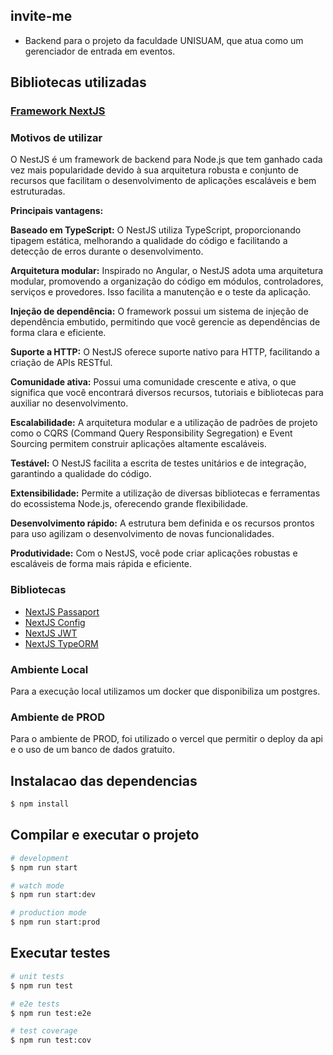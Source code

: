 ## invite-me
- Backend para o projeto da faculdade UNISUAM, que atua como um gerenciador de entrada em eventos.

## Bibliotecas utilizadas

### [Framework NextJS](https://nestjs.com/)

### Motivos de utilizar

O NestJS é um framework de backend para Node.js que tem ganhado cada vez mais popularidade devido à sua arquitetura robusta e conjunto de recursos que facilitam o desenvolvimento de aplicações escaláveis e bem estruturadas.

**Principais vantagens:**

**Baseado em TypeScript:** O NestJS utiliza TypeScript, proporcionando tipagem estática, melhorando a qualidade do código e facilitando a detecção de erros durante o desenvolvimento.

**Arquitetura modular:** Inspirado no Angular, o NestJS adota uma arquitetura modular, promovendo a organização do código em módulos, controladores, serviços e provedores. Isso facilita a manutenção e o teste da aplicação.

**Injeção de dependência:** O framework possui um sistema de injeção de dependência embutido, permitindo que você gerencie as dependências de forma clara e eficiente.

**Suporte a HTTP:** O NestJS oferece suporte nativo para HTTP, facilitando a criação de APIs RESTful.

**Comunidade ativa:** Possui uma comunidade crescente e ativa, o que significa que você encontrará diversos recursos, tutoriais e bibliotecas para auxiliar no desenvolvimento.

**Escalabilidade:** A arquitetura modular e a utilização de padrões de projeto como o CQRS (Command Query Responsibility Segregation) e Event Sourcing permitem construir aplicações altamente escaláveis.

**Testável:** O NestJS facilita a escrita de testes unitários e de integração, garantindo a qualidade do código.

**Extensibilidade:** Permite a utilização de diversas bibliotecas e ferramentas do ecossistema Node.js, oferecendo grande flexibilidade.

**Desenvolvimento rápido:** A estrutura bem definida e os recursos prontos para uso agilizam o desenvolvimento de novas funcionalidades.

**Produtividade:** Com o NestJS, você pode criar aplicações robustas e escaláveis de forma mais rápida e eficiente.

### Bibliotecas

- [NextJS Passaport](https://docs.nestjs.com/recipes/passport)
- [NextJS Config](https://docs.nestjs.com/techniques/configuration)
- [NextJS JWT](https://docs.nestjs.com/security/authentication)
- [NextJS TypeORM](https://docs.nestjs.com/techniques/database)

### Ambiente Local

Para a execução local utilizamos um docker que disponibiliza um postgres.

### Ambiente de PROD

Para o ambiente de PROD, foi utilizado o vercel que permitir o deploy da api e o uso de um banco de dados gratuito.


## Instalacao das dependencias

```bash
$ npm install
```

## Compilar e executar o projeto

```bash
# development
$ npm run start

# watch mode
$ npm run start:dev

# production mode
$ npm run start:prod
```

## Executar testes

```bash
# unit tests
$ npm run test

# e2e tests
$ npm run test:e2e

# test coverage
$ npm run test:cov
```
